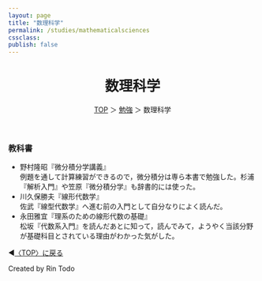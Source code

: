 ```yaml
---
layout: page
title: "数理科学"
permalink: /studies/mathematicalsciences
cssclass:
publish: false
---
```




<html lang="ja">
   <head>

   </head>
    <body>
        <div class="wrap">
            <header>
                <h1>数理科学</h1>
                <span><a href="/index.html">TOP</a> ＞ <a href="/studies.html">勉強</a> ＞ 数理科学</span>
            </header>
            <main>
            <h3>教科書</h3>
            <ul>
                <li>野村隆昭『微分積分学講義』</li>例題を通して計算練習ができるので，微分積分は専ら本書で勉強した。杉浦『解析入門』や笠原『微分積分学』も辞書的には使った。
                <li>川久保勝夫『線形代数学』</li>佐武『線型代数学』へ進む前の入門として自分なりによく読んだ。
                <li>永田雅宜『理系のための線形代数の基礎』</li>松坂『代数系入門』を読んだあとに知って，読んでみて，ようやく当該分野が基礎科目とされている理由がわかった気がした。
            </ul>
            </main>
            <footer class="footer">
                <p>◀<a href="/index.html">〈TOP〉に戻る</a></p>
                Created by Rin Todo
            </footer>
        </div>
    </body>
</html>
